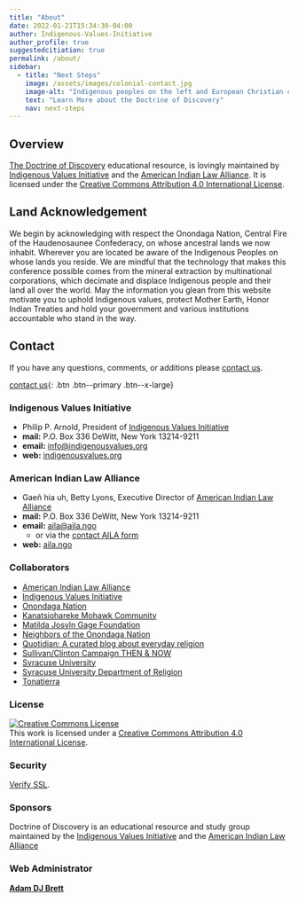 ```yaml
---
title: "About"
date: 2022-01-21T15:34:30-04:00
author: Indigenous-Values-Initiative
author_profile: true
suggestedcitiation: true
permalink: /about/
sidebar:
  - title: "Next Steps"
    image: /assets/images/colonial-contact.jpg
    image-alt: "Indigenous peoples on the left and European Christian colonizers on the right planting a cross. In the middle is Mother Earth"
    text: "Learn More about the Doctrine of Discovery"
    nav: next-steps  
---
```


## Overview

[The Doctrine of Discovery](/) educational resource, is lovingly maintained by [Indigenous Values Initiative](https://indigenousvalues.org) and the [American Indian Law Alliance](https://aila.ngo). It is licensed under the [Creative Commons Attribution 4.0 International License](https://creativecommons.org/licenses/by/4.0/).

## Land Acknowledgement
We begin by acknowledging with respect the Onondaga Nation, Central Fire of the Haudenosaunee Confederacy, on whose ancestral lands we now inhabit.  Wherever you are located be aware of the Indigenous Peoples on whose lands you reside.  We are mindful that the technology that makes this conference possible comes from the mineral extraction by multinational corporations, which decimate and displace Indigenous people and their land all over the world.   May the information you glean from this website motivate you to uphold Indigenous values, protect Mother Earth, Honor Indian Treaties and hold your government and various institutions accountable who stand in the way.

## Contact
If you have any questions, comments, or additions please [contact us](/contact/).

[contact us](/contact/){: .btn .btn--primary .btn--x-large}

### Indigenous Values Initiative
  - Philip P. Arnold, President of [Indigenous Values Initiative](https://indigenousvalues.org)
  - **mail:** P.O. Box 336
  DeWitt, New York 13214-9211
  - **email:** [info@indigenousvalues.org](mailto:info@indigenousvalues.org)
  - **web:** [indigenousvalues.org](https://indigenousvalues.org)

### American Indian Law Alliance
  - Gaeñ hia uh, Betty Lyons, Executive Director of [American Indian Law Alliance](https://aila.ngo/)
  - **mail:** P.O. Box 336
  DeWitt, New York 13214-9211
  - **email:** [aila@aila.ngo](mailto:aila@aila.ngo)
    - or via the [contact AILA form](https://aila.ngo/contact-us/)
  - **web:** [aila.ngo](https://aila.ngo)


### Collaborators

*   [American Indian Law Alliance](https://aila.ngo/)
*   [Indigenous Values Initiative](https://indigenousvalues.org/)
*   [Onondaga Nation](http://www.onondaganation.org/)
*   [Kanatsiohareke Mohawk Community](http://www.mohawkcommunity.com/)
*   [Matilda Josyln Gage Foundation](http://www.matildajoslyngage.org/)
*   [Neighbors of the Onondaga Nation](http://www.peacecouncil.net/noon/)
*   [Quotidian: A curated blog about everyday religion](https://quotidian.pub)
*   [Sullivan/Clinton Campaign THEN & NOW](http://sullivanclinton.com/)
*   [Syracuse University](https://www.syracuse.edu/)
*   [Syracuse University Department of Religion](https://artsandsciences.syracuse.edu/religion/)
*   [Tonatierra](http://www.Tonatierra.org)

### License
[![Creative Commons License](https://i.creativecommons.org/l/by/4.0/88x31.png)](http://creativecommons.org/licenses/by/4.0/)  
This work is licensed under a [Creative Commons Attribution 4.0 International License](http://creativecommons.org/licenses/by/4.0/).

### Security
[Verify SSL](https://www.sslshopper.com/ssl-checker.html#hostname=doctrineofdiscovery.org).

### Sponsors
Doctrine of Discovery is an educational resource and study group maintained by the [Indigenous Values Initiative](https://indigenousvalues.org) and the [American Indian Law Alliance](https://aila.ngo)

### Web Administrator
[**Adam DJ Brett**](https://adamdjbrett.com)
